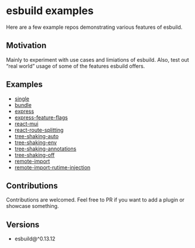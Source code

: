 # esbuild examples

Here are a few example repos demonstrating various features of esbuild.

## Motivation 

Mainly to experiment with use cases and limiations of esbuild. Also, test out “real world” usage of some of the features esbuild offers.

## Examples

- [single](./examples/single)
- [bundle](./exmaples/bundle)
- [express](./examples/express)
- [express-feature-flags](./examples/express-feature-flags)
- [react-mui](./examples/react-mui)
- [react-route-splitting](./examples/react-route-splitting)
- [tree-shaking-auto](./examples/tree-shaking-auto)
- [tree-shaking-env](./examples/tree-shaking-env)
- [tree-shaking-annotations](./examples/tree-shaking-annotations)
- [tree-shaking-off](./examples/tree-shaking-off)
- [remote-import](./examples/remote-import)
- [remote-import-rutime-injection](./examples/remote-import-runtime-injection)

## Contributions 

Contributions are welcomed. Feel free to PR if you want to add a plugin or showcase something.

## Versions

- esbuild@^0.13.12
